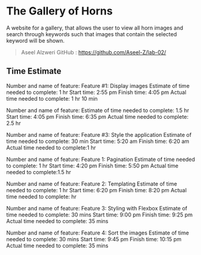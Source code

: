 # The Gallery of Horns
A website for a gallery, that allows the user to view all horn images and search through keywords such that images that contain the selected keyword will be shown.

>Aseel Alzweri
> GitHub : https://github.com/Aseel-Z/lab-02/

## Time Estimate

Number and name of feature: Feature #1: Display images
Estimate of time needed to complete: 1 hr
Start time: 2:55 pm
Finish time: 4:05 pm
Actual time needed to complete: 1 hr 10 min


Number and name of feature: 
Estimate of time needed to complete: 1.5 hr
Start time: 4:05 pm
Finish time: 6:35 pm
Actual time needed to complete: 2.5 hr


Number and name of feature: Feature #3: Style the application
Estimate of time needed to complete: 30 min
Start time: 5:20 am
Finish time: 6:20 am
Actual time needed to complete:1 hr

Number and name of feature: Feature 1: Pagination
Estimate of time needed to complete: 1 hr 
Start time: 4:20 pm
Finish time: 5:50 pm
Actual time needed to complete:1.5 hr

Number and name of feature: Feature 2: Templating
Estimate of time needed to complete: 1 hr 
Start time: 6:20 pm
Finish time: 8:20 pm
Actual time needed to complete: hr


Number and name of feature: Feature 3: Styling with Flexbox
Estimate of time needed to complete: 30 mins
Start time: 9:00 pm
Finish time: 9:25 pm
Actual time needed to complete: 35 mins

Number and name of feature: Feature 4: Sort the images
Estimate of time needed to complete: 30 mins
Start time: 9:45 pm
Finish time: 10:15 pm
Actual time needed to complete: 35 mins